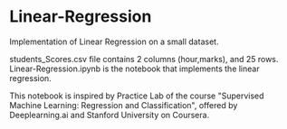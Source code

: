 # Linear-Regression
Implementation of Linear Regression on a small dataset.

students_Scores.csv file contains 2 columns (hour,marks), and 25 rows.
Linear-Regression.ipynb is the notebook that implements the linear regression.

This notebook is inspired by Practice Lab of the course "Supervised Machine Learning: Regression and Classification", offered by Deeplearning.ai and Stanford University on Coursera.
